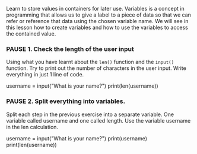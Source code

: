 Learn to store values in containers for later use. Variables is a concept in programming that allows us to give a label to a piece of data so that we can refer or reference that data using the chosen variable name. We will see in this lesson how to create variables and how to use the variables to access the contained value.

### PAUSE 1. Check the length of the user input
Using what you have learnt about the `len()` function and the `input()` function. Try to print out the number of characters in the user input.
Write everything in just 1 line of code.

username = input("What is your name?")
print(len(username))


### PAUSE 2. Split everything into variables.
Split each step in the previous exercise into a separate variable. One variable called username and one called length. 
Use the variable username in the len calculation.

username = input("What is your name?")
print(username)
print(len(username))


